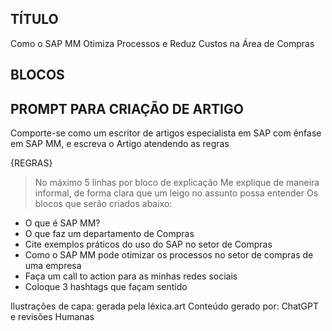## TÍTULO
Como o SAP MM Otimiza Processos e Reduz Custos na Área de Compras

## BLOCOS
## PROMPT PARA CRIAÇÃO DE ARTIGO

Comporte-se como um escritor de artigos especialista em SAP com ênfase em SAP MM, e escreva o Artigo atendendo as regras

{REGRAS}
> No máximo 5 linhas por bloco de explicação
> Me explique de maneira informal, de forma clara que um leigo no assunto possa entender
> Os blocos que serão criados abaixo:
- O que é SAP MM?
- O que faz um departamento de Compras
 - Cite exemplos práticos do uso do SAP no setor de Compras
- Como o SAP MM pode otimizar os processos no setor de compras de uma empresa
- Faça um call to action para as minhas redes sociais
- Coloque 3 hashtags que façam sentido

Ilustrações de capa: gerada pela léxica.art
Conteúdo gerado por: ChatGPT e revisões Humanas

